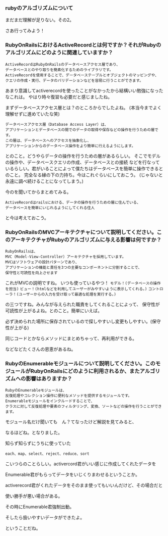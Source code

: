 ### rubyのアルゴリズムについて

まだまだ理解が足りない。その2。

さあ行ってみよう！

### RubyOnRailsにおけるActiveRecordとは何ですか？それがRubyのアルゴリズムにどのように関連していますか？

```
ActiveRecordはRubyOnRailsのデータベースアクセス層であり、
データベースとのやり取りを簡素化するためのライブラリです。
ActiveRecordを使用することで、データベーステーブルとオブジェクトのマッピングや、
クエリの作成・実行、データのバリデーションなどを容易に行うことができます。
```

あまり意識してactiverecordを使ったことがなかったから結構いい勉強になったなこれは。
やはり時々復習も必要だと感じましたね。

まずデータベースアクセス層とは？のところからでしたよね。 (本当今までよく理解せずに進めていたな笑)

```
データベースアクセス層（Database Access Layer）は、
アプリケーションとデータベースの間でのデータの取得や保存などの操作を行うための層です。
この層は、データベースへのアクセスを抽象化し、
アプリケーションからのデータベース操作をより簡単に行えるようにします。
```

とのこと。どうやらデータの操作を行うための層があるらしい。
そこでモデルの操作や、データベースクエリの作成、データベースとの接続
などを行なっているらしい。君がいることによって僕たちはデータベースを簡単に操作できるとのこと。
完全なる縁の下の力持ち。今はこれぐらいにしておこう。
(じゃないと永遠に調べ続けることになってしまう。)

今のを聞いてからまとめてみる。

```
ActiveRecordはrailsにおける、データの操作を行うための層に住んでいる、
データベースを簡単にいじれるようにしてくれる住人
```
と今は考えておこう。


### RubyOnRailsのMVCアーキテクチャについて説明してください。このアーキテクチャがRubyのアルゴリズムに与える影響は何ですか？

```
RubyOnRailsは、
MVC（Model-View-Controller）アーキテクチャを採用しています。
MVCはソフトウェアの設計パターンであり、
アプリケーションの機能と責任を3つの主要なコンポーネントに分割することで、
保守性と可読性を向上させます
```

これがMVCの説明ですね。
いつも使っているやつ！
 `モデル！(データベースの操作を担当)`
 `ビュー！(htmlなどを利用してユーザーがみやすいように表示してくれる。)`
 `コントローラ！(ユーザーからの入力を受け取って最適な処理を実行する。)`

 の三つですね。みんなが与えられた職責をしてくれることによって、
 保守性が可読性が上がるよね。とのこと。簡単にいえば。
 
必ず決められた場所に保存されているので探しやすいし変更もしやすい。(保守性が上がる)

同じコードとかならメソッドにまとめちゃって、再利用ができる。

などなどたくさんの恩恵があるね。


### RubyのEnumerableモジュールについて説明してください。このモジュールがRubyOnRailsにどのように利用されるか、またアルゴリズムへの影響はありますか？

```
RubyのEnumerableモジュールは、
反復処理やコレクション操作に便利なメソッドを提供するモジュールです。
Enumerableモジュールをインクルードすることで、
クラスに対して反復処理や要素のフィルタリング、変換、ソートなどの操作を行うことができます。
```

モジュール名だけ聞いても　ん？てなったけど解説を見てみると、

なるほどね。となりました。

知らず知らずにうちに使っていた
```
each、map、select、reject、reduce、sort
```
こいつらのことらしい。activercord君がいい感じに作成してくれたデータを

Enumerable君がもらってデータをいじくりまわせるということか。

activerecord君がくれたデータをそのまま使ってもいいんだけど、その場合だと

使い勝手が悪い場合がある。

その時にEnumerable君強制出動。

そしたら扱いやすいデータができたよ。

ということだね。
